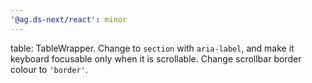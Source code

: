 ```yaml
---
'@ag.ds-next/react': minor
---
```


table: TableWrapper. Change to `section` with `aria-label`, and make it keyboard focusable only when it is scrollable. Change scrollbar border colour to `'border'`.
